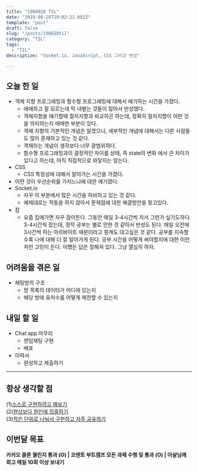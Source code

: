 ```yaml
---
title: "1908028 TIL"
date: "2019-08-28T19:02:22.681Z"
template: "post"
draft: false
slug: "/posts/190828til"
category: "TIL"
tags:
  - "TIL"
description: "Socket.io, JavaScript, CSS 그리고 반성"

---
```


## 오늘 한 일

- 객체 지향 프로그래밍과 함수형 프로그래밍에 대해서 얘기하는 시간을 가졌다.
  - 애매하고 잘 모르는데 막 내뱉는 것들이 많아서 반성했다.
  - 객체지향을 얘기할때 절차지향과 비교하곤 하는데, 정확히 절차지향이 어떤 것을 의미하는지 애매한 부분이 있다. 
  - 객체 지향의 기본적인 개념은 알겠으나, 세부적인 개념에 대해서는 다른 사람들도 많이 혼재하고 있는 것 같다. 
  - 객체라는 개념이 생각보다 너무 광범위하다.
  - 함수형 프로그래밍과의 결정적인 차이를 상태, 즉 state의 변화 에서 큰 차이가 있다고 하는데, 아직 직접적으로 와닿지는 않는다.
- CSS
  - CSS 특정성에 대해서 알아가는 시간을 가졌다.
- 어떤 것이 우선순위를 가지느냐에 대한 얘기였다.
- Socket.io
  - 자꾸 이 부분에서 많은 시간을 허비하고 있는 것 같다.
  - 예제대로는 작동을 하지 않아서 문제점에 대한 해결방안을 찾고있다.
- 잠
  - 요즘 집에가면 자꾸 잠이든다. 그동안 매일 3-4시간씩 자서 그런가 싶기도하다. 3-4시간씩 잤는데, 정작 공부는 별로 안한 것 같아서 반성도 된다. 매일 오전에 3시간씩 하는 아르바이트 때문이라고 핑계도 대고싶은 것 같다. 공부를 지속할수록 나에 대해 더 잘 알아가게 된다. 공부 시간을 어떻게 써야할지에 대한 이런저런 고민이 든다. 어쨌든 답은 정해져 있다. 그냥 열심히 하자.

## 어려움을 겪은 일

- 채팅방의 구조
  - 방 목록의 데이터가 어디에 있는지
  - 해당 방에 유저수를 어떻게 제한할 수 있는지

## 내일 할 일

- Chat app 마무리
  - 랜덤채팅 구현
  - 배포
- 이력서
  - 완성하고 제출하기

------



## 항상 생각할 점

(1)<u>스스로 구현하려고 해보기</u> <br>(2)<u>현상보다 원인에 집중하기</u> <br>(3)<u>작은 단위로 나눠서 구현하고 자주 공유하기</u>



## 이번달 목표

**카카오 클론 챌린지 통과 (O) | 코멘토 부트캠프 모든 과제 수행 및 통과 (O) | 아샬님께 회고 메일 10회 이상 보내기**

